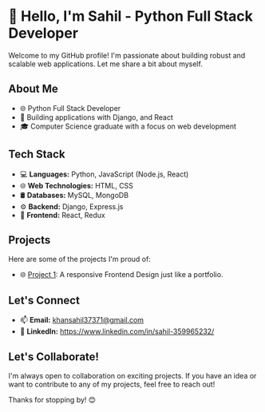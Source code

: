 # 👋 Hello, I'm Sahil - Python Full Stack Developer

Welcome to my GitHub profile! I'm passionate about building robust and scalable web applications. Let me share a bit about myself.

## About Me

- 🌐 Python Full Stack Developer
- 🚀 Building applications with Django, and React
- 🎓 Computer Science graduate with a focus on web development

## Tech Stack

- 💻 **Languages:** Python, JavaScript (Node.js, React)
- 🌐 **Web Technologies:** HTML, CSS
- 🛢️ **Databases:** MySQL, MongoDB
- ⚙️ **Backend:** Django, Express.js
- 🌈 **Frontend:** React, Redux


## Projects

Here are some of the projects I'm proud of:

- 🌐 [Project 1](https://github.com/Sahill-l/Responsive-Frontend-Template.git): A responsive Frontend Design just like a portfolio.

## Let's Connect

- 📫 **Email:** khansahil37371@gmail.com
- 🔗 **LinkedIn:** https://www.linkedin.com/in/sahil-359965232/


## Let's Collaborate!

I'm always open to collaboration on exciting projects. If you have an idea or want to contribute to any of my projects, feel free to reach out!

Thanks for stopping by! 😊
